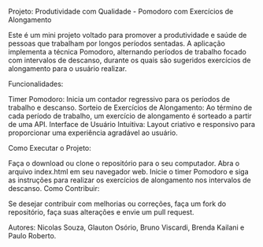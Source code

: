 Projeto: Produtividade com Qualidade - Pomodoro com Exercícios de Alongamento

Este é um mini projeto voltado para promover a produtividade e saúde de pessoas que trabalham por longos períodos sentadas. A aplicação implementa a técnica Pomodoro, alternando períodos de trabalho focado com intervalos de descanso, durante os quais são sugeridos exercícios de alongamento para o usuário realizar.

Funcionalidades:

Timer Pomodoro: Inicia um contador regressivo para os períodos de trabalho e descanso.
Sorteio de Exercícios de Alongamento: Ao término de cada período de trabalho, um exercício de alongamento é sorteado a partir de uma API.
Interface de Usuário Intuitiva: Layout criativo e responsivo para proporcionar uma experiência agradável ao usuário.

Como Executar o Projeto:

Faça o download ou clone o repositório para o seu computador.
Abra o arquivo index.html em seu navegador web.
Inicie o timer Pomodoro e siga as instruções para realizar os exercícios de alongamento nos intervalos de descanso.
Como Contribuir:

Se desejar contribuir com melhorias ou correções, faça um fork do repositório, faça suas alterações e envie um pull request.

Autores:
Nicolas Souza, Glauton Osório, Bruno Viscardi, Brenda Kailani e Paulo Roberto.
